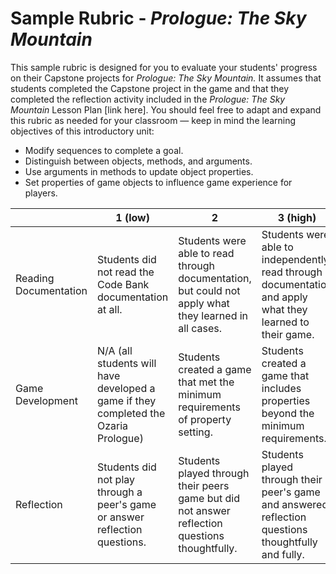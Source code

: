 # Sample Rubric - _Prologue: The Sky Mountain_

This sample rubric is designed for you to evaluate your students&#39; progress on their Capstone projects for _Prologue: The Sky Mountain._ It assumes that students completed the Capstone project in the game and that they completed the reflection activity included in the _Prologue: The Sky Mountain_ Lesson Plan [link here]. You should feel free to adapt and expand this rubric as needed for your classroom — keep in mind the learning objectives of this introductory unit:

- Modify sequences to complete a goal.
- Distinguish between objects, methods, and arguments.
- Use arguments in methods to update object properties.
- Set properties of game objects to influence game experience for players.

|  | 1 (low) | 2 | 3 (high) |
| --- | --- | --- | --- |
| Reading Documentation | Students did not read the Code Bank documentation at all. | Students were able to read through documentation, but could not apply what they learned in all cases. | Students were able to independently read through documentation and apply what they learned to their game. |
| Game Development | N/A (all students will have developed a game if they completed the Ozaria Prologue) | Students created a game that met the minimum requirements of property setting. | Students created a game that includes properties beyond the minimum requirements. |
| Reflection | Students did not play through a peer&#39;s game or answer reflection questions. | Students played through their peers game but did not answer reflection questions thoughtfully. | Students played through their peer&#39;s game and answered reflection questions thoughtfully and fully. |
